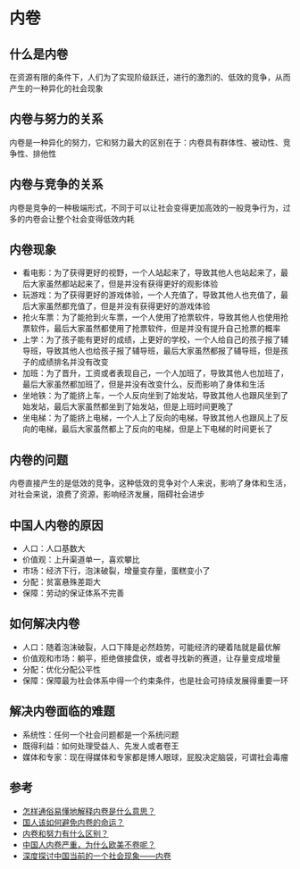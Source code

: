 # 内卷

## 什么是内卷

在资源有限的条件下，人们为了实现阶级跃迁，进行的激烈的、低效的竞争，从而产生的一种异化的社会现象

## 内卷与努力的关系

内卷是一种异化的努力，它和努力最大的区别在于：内卷具有群体性、被动性、竞争性、排他性

## 内卷与竞争的关系

内卷是竞争的一种极端形式，不同于可以让社会变得更加高效的一般竞争行为，过多的内卷会让整个社会变得低效内耗

## 内卷现象

- 看电影：为了获得更好的视野，一个人站起来了，导致其他人也站起来了，最后大家虽然都站起来了，但是并没有获得更好的观影体验
- 玩游戏：为了获得更好的游戏体验，一个人充值了，导致其他人也充值了，最后大家虽然都充值了，但是并没有获得更好的游戏体验
- 抢火车票：为了能抢到火车票，一个人使用了抢票软件，导致其他人也使用抢票软件，最后大家虽然都使用了抢票软件，但是并没有提升自己抢票的概率
- 上学：为了孩子能有更好的成绩，上更好的学校，一个人给自己的孩子报了辅导班，导致其他人也给孩子报了辅导班，最后大家虽然都报了辅导班，但是孩子的成绩排名并没有改变
- 加班：为了晋升，工资或者表现自己，一个人加班了，导致其他人也加班了，最后大家虽然都加班了，但是并没有改变什么，反而影响了身体和生活
- 坐地铁：为了能挤上车，一个人反向坐到了始发站，导致其他人也跟风坐到了始发站，最后大家虽然都坐到了始发站，但是上班时间更晚了
- 坐电梯：为了能挤上电梯，一个人上了反向的电梯，导致其他人也跟风上了反向的电梯，最后大家虽然都上了反向的电梯，但是上下电梯的时间更长了

## 内卷的问题

内卷直接产生的是低效的竞争，这种低效的竞争对个人来说，影响了身体和生活，对社会来说，浪费了资源，影响经济发展，阻碍社会进步

## 中国人内卷的原因

- 人口：人口基数大
- 价值观：上升渠道单一，喜欢攀比
- 市场：经济下行，泡沫破裂，增量变存量，蛋糕变小了
- 分配：贫富悬殊差距大
- 保障：劳动的保证体系不完善

## 如何解决内卷

- 人口：随着泡沫破裂，人口下降是必然趋势，可能经济的硬着陆就是最优解
- 价值观和市场：躺平，拒绝做接盘侠，或者寻找新的赛道，让存量变成增量
- 分配：优化分配公平性
- 保障：保障最为社会体系中得一个约束条件，也是社会可持续发展得重要一环

## 解决内卷面临的难题

- 系统性：任何一个社会问题都是一个系统问题
- 既得利益：如何处理受益人、先发人或者卷王
- 媒体和专家：现在得媒体和专家都是博人眼球，屁股决定脑袋，可谓社会毒瘤

## 参考

- [怎样通俗易懂地解释内卷是什么意思？](https://www.zhihu.com/question/390115434/answer/1340801752)
- [国人该如何避免内卷的命运？](https://zhuanlan.zhihu.com/p/256334683)
- [内卷和努力有什么区别？](https://zhuanlan.zhihu.com/p/410443021)
- [中国人内卷严重，为什么欧美不卷呢？](https://zhuanlan.zhihu.com/p/677656550)
- [深度探讨中国当前的一个社会现象——内卷](https://zhuanlan.zhihu.com/p/662139843)